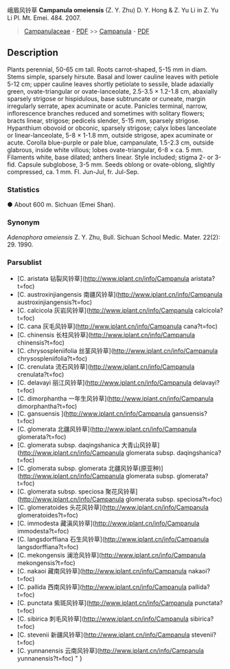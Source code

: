 峨眉风铃草 **Campanula omeiensis** (Z. Y. Zhu) D. Y. Hong & Z. Yu Li in Z. Yu Li Pl. Mt. Emei. 484. 2007.

> [Campanulaceae](http://www.iplant.cn/info/Campanulaceae?t=foc) - [PDF](http://www.iplant.cn/foc/pdf/Campanulaceae.pdf) >> [Campanula](http://www.iplant.cn/info/Campanula?t=foc) - [PDF](http://www.iplant.cn/foc/pdf/Campanula.pdf)

## Description

Plants perennial, 50-65 cm tall. Roots carrot-shaped, 5-15 mm in diam. Stems simple, sparsely hirsute. Basal and lower cauline leaves with petiole 5-12 cm; upper cauline leaves shortly petiolate to sessile, blade adaxially green, ovate-triangular or ovate-lanceolate, 2.5-3.5 × 1.2-1.8 cm, abaxially sparsely strigose or hispidulous, base subtruncate or cuneate, margin irregularly serrate, apex acuminate or acute. Panicles terminal, narrow, inflorescence branches reduced and sometimes with solitary flowers; bracts linear, strigose; pedicels slender, 5-15 mm, sparsely strigose. Hypanthium obovoid or obconic, sparsely strigose; calyx lobes lanceolate or linear-lanceolate, 5-8 × 1-1.8 mm, outside strigose, apex acuminate or acute. Corolla blue-purple or pale blue, campanulate, 1.5-2.3 cm, outside glabrous, inside white villous; lobes ovate-triangular, 6-8 × ca. 5 mm. Filaments white, base dilated; anthers linear. Style included; stigma 2- or 3-fid. Capsule subglobose, 3-5 mm. Seeds oblong or ovate-oblong, slightly compressed, ca. 1 mm. Fl. Jun-Jul, fr. Jul-Sep.

### Statistics
● About 600 m. Sichuan (Emei Shan).

### Synonym
*Adenophora omeiensis* Z. Y. Zhu, Bull. Sichuan School Medic. Mater. 22(2): 29. 1990.

### Parsublist

* [C.  aristata  钻裂风铃草](http://www.iplant.cn/info/Campanula aristata?t=foc)
* [C.  austroxinjiangensis  南疆风铃草](http://www.iplant.cn/info/Campanula austroxinjiangensis?t=foc)
* [C.  calcicola  灰岩风铃草](http://www.iplant.cn/info/Campanula calcicola?t=foc)
* [C.  cana  灰毛风铃草](http://www.iplant.cn/info/Campanula cana?t=foc)
* [C.  chinensis  长柱风铃草](http://www.iplant.cn/info/Campanula chinensis?t=foc)
* [C.  chrysospleniifolia  丝茎风铃草](http://www.iplant.cn/info/Campanula chrysospleniifolia?t=foc)
* [C.  crenulata  流石风铃草](http://www.iplant.cn/info/Campanula crenulata?t=foc)
* [C.  delavayi  丽江风铃草](http://www.iplant.cn/info/Campanula delavayi?t=foc)
* [C.  dimorphantha  一年生风铃草](http://www.iplant.cn/info/Campanula dimorphantha?t=foc)
* [C.  gansuensis  ](http://www.iplant.cn/info/Campanula gansuensis?t=foc)
* [C.  glomerata  北疆风铃草](http://www.iplant.cn/info/Campanula glomerata?t=foc)
* [C.  glomerata subsp. daqingshanica  大青山风铃草](http://www.iplant.cn/info/Campanula glomerata subsp. daqingshanica?t=foc)
* [C.  glomerata subsp. glomerata  北疆风铃草(原亚种)](http://www.iplant.cn/info/Campanula glomerata subsp. glomerata?t=foc)
* [C.  glomerata subsp. speciosa  聚花风铃草](http://www.iplant.cn/info/Campanula glomerata subsp. speciosa?t=foc)
* [C.  glomeratoides  头花风铃草](http://www.iplant.cn/info/Campanula glomeratoides?t=foc)
* [C.  immodesta  藏滇风铃草](http://www.iplant.cn/info/Campanula immodesta?t=foc)
* [C.  langsdorffiana  石生风铃草](http://www.iplant.cn/info/Campanula langsdorffiana?t=foc)
* [C.  mekongensis  澜沧风铃草](http://www.iplant.cn/info/Campanula mekongensis?t=foc)
* [C.  nakaoi  藏南风铃草](http://www.iplant.cn/info/Campanula nakaoi?t=foc)
* [C.  pallida  西南风铃草](http://www.iplant.cn/info/Campanula pallida?t=foc)
* [C.  punctata  紫斑风铃草](http://www.iplant.cn/info/Campanula punctata?t=foc)
* [C.  sibirica  刺毛风铃草](http://www.iplant.cn/info/Campanula sibirica?t=foc)
* [C.  stevenii  新疆风铃草](http://www.iplant.cn/info/Campanula stevenii?t=foc)
* [C.  yunnanensis  云南风铃草](http://www.iplant.cn/info/Campanula yunnanensis?t=foc)
"
}